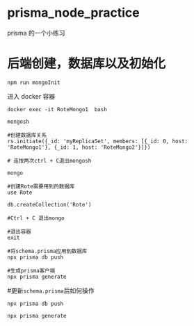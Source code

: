# prisma_node_practice

prisma 的一个小练习

# 后端创建，数据库以及初始化

```
npm run mongoInit
```

进入 docker 容器

```
docker exec -it RoteMongo1  bash

mongosh

#创建数据库关系
rs.initiate({_id: 'myReplicaSet', members: [{_id: 0, host: 'RoteMongo1'}, {_id: 1, host: 'RoteMongo2'}]})

# 连按两次ctrl + C退出mongosh

mongo 

#创建Rote需要用到的数据库
use Rote

db.createCollection('Rote')

#Ctrl + C 退出mongo

#退出容器
exit

#将schema.prisma应用到数据库
npx prisma db push

#生成prisma客户端
npx prisma generate

```

#更新`schema.prisma`后如何操作

```
npx prisma db push

npx prisma generate
```